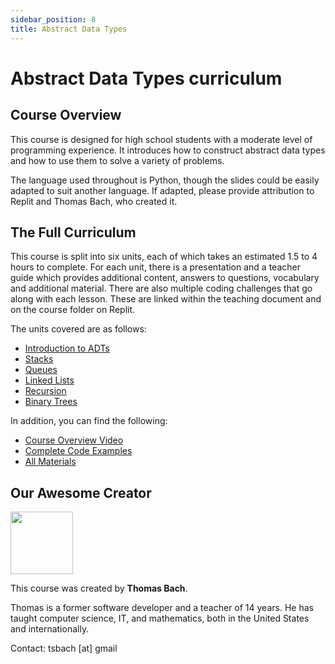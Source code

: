 ```yaml
---
sidebar_position: 8
title: Abstract Data Types
---
```


# Abstract Data Types curriculum

## Course Overview

This course is designed for high school students with a moderate level of programming experience. It introduces how to construct abstract data types and how to use them to solve a variety of problems. 

The language used throughout is Python, though the slides could be easily adapted to suit another language. If adapted, please provide attribution to Replit and Thomas Bach, who created it.  

## The Full Curriculum

This course is split into six units, each of which takes an estimated 1.5 to 4 hours to complete. For each unit, there is a presentation and a teacher guide which provides additional content, answers to questions, vocabulary and additional material. There are also multiple coding challenges that go along with each lesson. These are linked within the teaching document and on the course folder on Replit.

The units covered are as follows: 
- [Introduction to ADTs](https://drive.google.com/drive/folders/1CcxXXs5UMfIGLyyKn0lnpaerQRKzTkYT)
- [Stacks](https://drive.google.com/drive/folders/1XWw65cZhokGKxeYY9Cwq8oV59Va60jTr)
- [Queues](https://drive.google.com/drive/folders/1mDVAsj5yWem90Gr4tOXBKXW5GAf-H2KG)
- [Linked Lists](https://drive.google.com/drive/folders/1671Hp1PHv83hBFDEYEQZ9wSqPSDYlq-I)
- [Recursion](https://drive.google.com/drive/folders/1TEHwGvSXwkl2icOayQ835ubVskHGhDu2)
- [Binary Trees](https://drive.google.com/drive/folders/1cISSvLBK4PhxyTPNHgN-6gKI-VO-qMgr)

In addition, you can find the following:
- [Course Overview Video](https://drive.google.com/file/d/1JjCOp_eTx0n30gu45ZyrQvy9rBh3mcNA/view?usp=sharing)
- [Complete Code Examples](https://drive.google.com/drive/folders/1pXxiDx2yc9eA9mhpLPVSYsDLmsSku7hA)
- [All Materials](https://drive.google.com/drive/folders/1e5EukNg71bHVpOMy3FWBlmh1kNgg2lJr)

## Our Awesome Creator

<img class="profile_pic" src="https://replit-docs-images.util.repl.co/images/curriculumImg/tbach.png" width="100px"/>

This course was created by **Thomas Bach**.

Thomas is a former software developer and a teacher of 14 years. He has taught computer science, IT, and mathematics, both in the United States and internationally.

Contact: tsbach [at] gmail 
